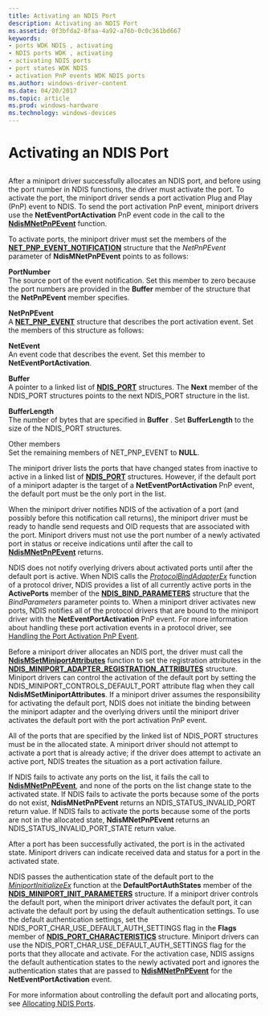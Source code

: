 ```yaml
---
title: Activating an NDIS Port
description: Activating an NDIS Port
ms.assetid: 0f3bfda2-8faa-4a92-a76b-0c0c361bd667
keywords:
- ports WDK NDIS , activating
- NDIS ports WDK , activating
- activating NDIS ports
- port states WDK NDIS
- activation PnP events WDK NDIS ports
ms.author: windows-driver-content
ms.date: 04/20/2017
ms.topic: article
ms.prod: windows-hardware
ms.technology: windows-devices
---
```


# Activating an NDIS Port


## <a href="" id="ddk-activating-ndis-ports-ng"></a>


After a miniport driver successfully allocates an NDIS port, and before using the port number in NDIS functions, the driver must activate the port. To activate the port, the miniport driver sends a port activation Plug and Play (PnP) event to NDIS. To send the port activation PnP event, miniport drivers use the **NetEventPortActivation** PnP event code in the call to the [**NdisMNetPnPEvent**](https://msdn.microsoft.com/library/windows/hardware/ff563616) function.

To activate ports, the miniport driver must set the members of the [**NET\_PNP\_EVENT\_NOTIFICATION**](https://msdn.microsoft.com/library/windows/hardware/ff568752) structure that the *NetPnPEvent* parameter of **NdisMNetPnPEvent** points to as follows:

<a href="" id="portnumber"></a>**PortNumber**  
The source port of the event notification. Set this member to zero because the port numbers are provided in the **Buffer** member of the structure that the **NetPnPEvent** member specifies.

<a href="" id="netpnpevent"></a>**NetPnPEvent**  
A [**NET\_PNP\_EVENT**](https://msdn.microsoft.com/library/windows/hardware/ff568751) structure that describes the port activation event. Set the members of this structure as follows:

<a href="" id="netevent"></a>**NetEvent**  
An event code that describes the event. Set this member to **NetEventPortActivation**.

<a href="" id="buffer"></a>**Buffer**  
A pointer to a linked list of [**NDIS\_PORT**](https://msdn.microsoft.com/library/windows/hardware/ff566769) structures. The **Next** member of the NDIS\_PORT structures points to the next NDIS\_PORT structure in the list.

<a href="" id="bufferlength"></a>**BufferLength**  
The number of bytes that are specified in **Buffer** . Set **BufferLength** to the size of the NDIS\_PORT structures.

<a href="" id="other-members"></a>Other members  
Set the remaining members of NET\_PNP\_EVENT to **NULL**.

The miniport driver lists the ports that have changed states from inactive to active in a linked list of [**NDIS\_PORT**](https://msdn.microsoft.com/library/windows/hardware/ff566769) structures. However, if the default port of a miniport adapter is the target of a **NetEventPortActivation** PnP event, the default port must be the only port in the list.

When the miniport driver notifies NDIS of the activation of a port (and possibly before this notification call returns), the miniport driver must be ready to handle send requests and OID requests that are associated with the port. Miniport drivers must not use the port number of a newly activated port in status or receive indications until after the call to [**NdisMNetPnPEvent**](https://msdn.microsoft.com/library/windows/hardware/ff563616) returns.

NDIS does not notify overlying drivers about activated ports until after the default port is active. When NDIS calls the [*ProtocolBindAdapterEx*](https://msdn.microsoft.com/library/windows/hardware/ff570220) function of a protocol driver, NDIS provides a list of all currently active ports in the **ActivePorts** member of the [**NDIS\_BIND\_PARAMETERS**](https://msdn.microsoft.com/library/windows/hardware/ff564832) structure that the *BindParameters* parameter points to. When a miniport driver activates new ports, NDIS notifies all of the protocol drivers that are bound to the miniport driver with the **NetEventPortActivation** PnP event. For more information about handling these port activation events in a protocol driver, see [Handling the Port Activation PnP Event](handling-the-port-activation-pnp-event.md).

Before a miniport driver allocates an NDIS port, the driver must call the [**NdisMSetMiniportAttributes**](https://msdn.microsoft.com/library/windows/hardware/ff563672) function to set the registration attributes in the [**NDIS\_MINIPORT\_ADAPTER\_REGISTRATION\_ATTRIBUTES**](https://msdn.microsoft.com/library/windows/hardware/ff565934) structure. Miniport drivers can control the activation of the default port by setting the NDIS\_MINIPORT\_CONTROLS\_DEFAULT\_PORT attribute flag when they call **NdisMSetMiniportAttributes**. If a miniport driver assumes the responsibility for activating the default port, NDIS does not initiate the binding between the miniport adapter and the overlying drivers until the miniport driver activates the default port with the port activation PnP event.

All of the ports that are specified by the linked list of NDIS\_PORT structures must be in the allocated state. A miniport driver should not attempt to activate a port that is already active; if the driver does attempt to activate an active port, NDIS treates the situation as a port activation failure.

If NDIS fails to activate any ports on the list, it fails the call to [**NdisMNetPnPEvent**](https://msdn.microsoft.com/library/windows/hardware/ff563616), and none of the ports on the list change state to the activated state. If NDIS fails to activate the ports because some of the ports do not exist, **NdisMNetPnPEvent** returns an NDIS\_STATUS\_INVALID\_PORT return value. If NDIS fails to activate the ports because some of the ports are not in the allocated state, **NdisMNetPnPEvent** returns an NDIS\_STATUS\_INVALID\_PORT\_STATE return value.

After a port has been successfully activated, the port is in the activated state. Miniport drivers can indicate received data and status for a port in the activated state.

NDIS passes the authentication state of the default port to the [*MiniportInitializeEx*](https://msdn.microsoft.com/library/windows/hardware/ff559389) function at the **DefaultPortAuthStates** member of the [**NDIS\_MINIPORT\_INIT\_PARAMETERS**](https://msdn.microsoft.com/library/windows/hardware/ff565972) structure. If a miniport driver controls the default port, when the miniport driver activates the default port, it can activate the default port by using the default authentication settings. To use the default authentication settings, set the NDIS\_PORT\_CHAR\_USE\_DEFAULT\_AUTH\_SETTINGS flag in the **Flags** member of [**NDIS\_PORT\_CHARACTERISTICS**](https://msdn.microsoft.com/library/windows/hardware/ff566791) structure. Miniport drivers can use the NDIS\_PORT\_CHAR\_USE\_DEFAULT\_AUTH\_SETTINGS flag for the ports that they allocate and activate. For the activation case, NDIS assigns the default authentication states to the newly activated port and ignores the authentication states that are passed to [**NdisMNetPnPEvent**](https://msdn.microsoft.com/library/windows/hardware/ff563616) for the **NetEventPortActivation** event.

For more information about controlling the default port and allocating ports, see [Allocating NDIS Ports](allocating-an-ndis-port.md).

 

 





